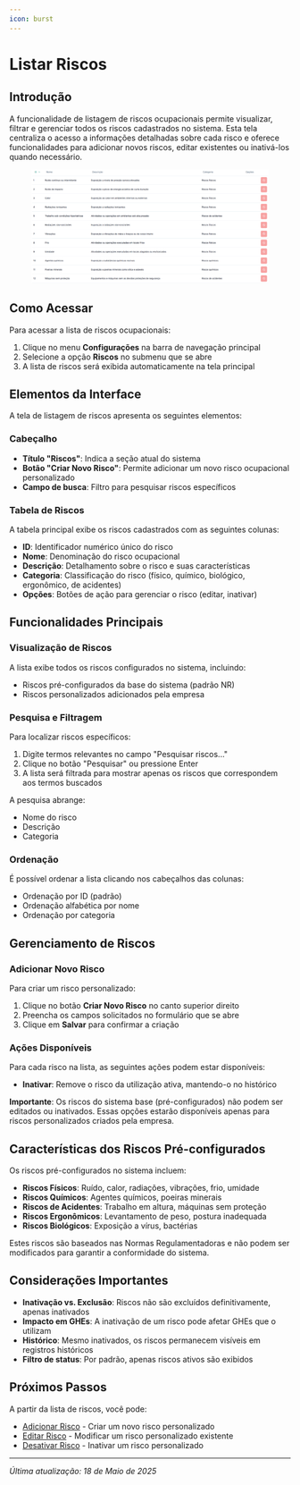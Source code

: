 ```yaml
---
icon: burst
---
```


# Listar Riscos

## Introdução

A funcionalidade de listagem de riscos ocupacionais permite visualizar, filtrar e gerenciar todos os riscos cadastrados no sistema. Esta tela centraliza o acesso a informações detalhadas sobre cada risco e oferece funcionalidades para adicionar novos riscos, editar existentes ou inativá-los quando necessário.

<figure><img src="../../.gitbook/assets/image (58).png" alt=""><figcaption></figcaption></figure>

## Como Acessar

Para acessar a lista de riscos ocupacionais:

1. Clique no menu **Configurações** na barra de navegação principal
2. Selecione a opção **Riscos** no submenu que se abre
3. A lista de riscos será exibida automaticamente na tela principal

## Elementos da Interface

A tela de listagem de riscos apresenta os seguintes elementos:

### Cabeçalho

* **Título "Riscos"**: Indica a seção atual do sistema
* **Botão "Criar Novo Risco"**: Permite adicionar um novo risco ocupacional personalizado
* **Campo de busca**: Filtro para pesquisar riscos específicos

### Tabela de Riscos

A tabela principal exibe os riscos cadastrados com as seguintes colunas:

* **ID**: Identificador numérico único do risco
* **Nome**: Denominação do risco ocupacional
* **Descrição**: Detalhamento sobre o risco e suas características
* **Categoria**: Classificação do risco (físico, químico, biológico, ergonômico, de acidentes)
* **Opções**: Botões de ação para gerenciar o risco (editar, inativar)

## Funcionalidades Principais

### Visualização de Riscos

A lista exibe todos os riscos configurados no sistema, incluindo:

* Riscos pré-configurados da base do sistema (padrão NR)
* Riscos personalizados adicionados pela empresa

### Pesquisa e Filtragem

Para localizar riscos específicos:

1. Digite termos relevantes no campo "Pesquisar riscos..."
2. Clique no botão "Pesquisar" ou pressione Enter
3. A lista será filtrada para mostrar apenas os riscos que correspondem aos termos buscados

A pesquisa abrange:

* Nome do risco
* Descrição
* Categoria

### Ordenação

É possível ordenar a lista clicando nos cabeçalhos das colunas:

* Ordenação por ID (padrão)
* Ordenação alfabética por nome
* Ordenação por categoria

## Gerenciamento de Riscos

### Adicionar Novo Risco

Para criar um risco personalizado:

1. Clique no botão **Criar Novo Risco** no canto superior direito
2. Preencha os campos solicitados no formulário que se abre
3. Clique em **Salvar** para confirmar a criação

### Ações Disponíveis

Para cada risco na lista, as seguintes ações podem estar disponíveis:

* **Inativar**: Remove o risco da utilização ativa, mantendo-o no histórico

**Importante**: Os riscos do sistema base (pré-configurados) não podem ser editados ou inativados. Essas opções estarão disponíveis apenas para riscos personalizados criados pela empresa.

## Características dos Riscos Pré-configurados

Os riscos pré-configurados no sistema incluem:

* **Riscos Físicos**: Ruído, calor, radiações, vibrações, frio, umidade
* **Riscos Químicos**: Agentes químicos, poeiras minerais
* **Riscos de Acidentes**: Trabalho em altura, máquinas sem proteção
* **Riscos Ergonômicos**: Levantamento de peso, postura inadequada
* **Riscos Biológicos**: Exposição a vírus, bactérias

Estes riscos são baseados nas Normas Regulamentadoras e não podem ser modificados para garantir a conformidade do sistema.

## Considerações Importantes

* **Inativação vs. Exclusão**: Riscos não são excluídos definitivamente, apenas inativados
* **Impacto em GHEs**: A inativação de um risco pode afetar GHEs que o utilizam
* **Histórico**: Mesmo inativados, os riscos permanecem visíveis em registros históricos
* **Filtro de status**: Por padrão, apenas riscos ativos são exibidos

## Próximos Passos

A partir da lista de riscos, você pode:

* [Adicionar Risco](adicionar-risco.md) - Criar um novo risco personalizado
* [Editar Risco](broken-reference) - Modificar um risco personalizado existente
* [Desativar Risco](desativar-risco.md) - Inativar um risco personalizado

***

_Última atualização: 18 de Maio de 2025_
